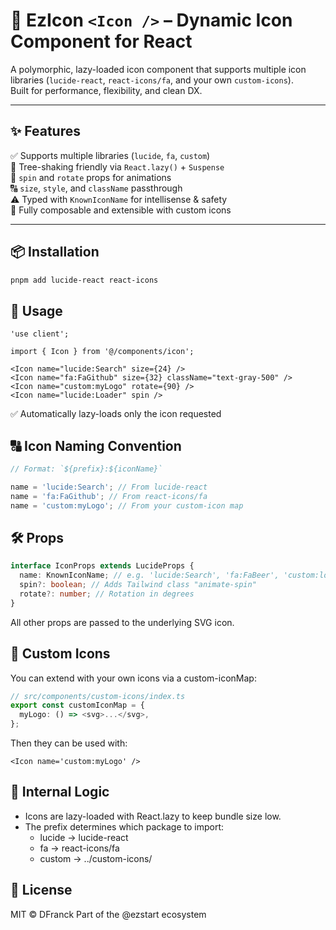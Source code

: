 # 🧩 EzIcon `<Icon />` – Dynamic Icon Component for React

A polymorphic, lazy-loaded icon component that supports multiple icon libraries (`lucide-react`, `react-icons/fa`, and your own `custom-icons`).  
Built for performance, flexibility, and clean DX.

---

## ✨ Features

✅ Supports multiple libraries (`lucide`, `fa`, `custom`)  
🎯 Tree-shaking friendly via `React.lazy()` + `Suspense`  
🔁 `spin` and `rotate` props for animations  
🔠 `size`, `style`, and `className` passthrough  
⚠️ Typed with `KnownIconName` for intellisense & safety  
🧩 Fully composable and extensible with custom icons

---

## 📦 Installation

```bash
pnpm add lucide-react react-icons
```

## 🚀 Usage

```tsx
'use client';

import { Icon } from '@/components/icon';

<Icon name="lucide:Search" size={24} />
<Icon name="fa:FaGithub" size={32} className="text-gray-500" />
<Icon name="custom:myLogo" rotate={90} />
<Icon name="lucide:Loader" spin />

```

✅ Automatically lazy-loads only the icon requested

## 🔠 Icon Naming Convention

```ts
// Format: `${prefix}:${iconName}`

name = 'lucide:Search'; // From lucide-react
name = 'fa:FaGithub'; // From react-icons/fa
name = 'custom:myLogo'; // From your custom-icon map
```

## 🛠 Props

```ts
interface IconProps extends LucideProps {
  name: KnownIconName; // e.g. 'lucide:Search', 'fa:FaBeer', 'custom:logo'
  spin?: boolean; // Adds Tailwind class "animate-spin"
  rotate?: number; // Rotation in degrees
}
```

All other props are passed to the underlying SVG icon.

## 🔧 Custom Icons

You can extend with your own icons via a custom-iconMap:

```ts
// src/components/custom-icons/index.ts
export const customIconMap = {
  myLogo: () => <svg>...</svg>,
};

```

Then they can be used with:

```tsx
<Icon name='custom:myLogo' />
```

## 🧠 Internal Logic

- Icons are lazy-loaded with React.lazy to keep bundle size low.
- The prefix determines which package to import:
  - lucide → lucide-react
  - fa → react-icons/fa
  - custom → ../custom-icons/

## 🪪 License

MIT © DFranck
Part of the @ezstart ecosystem
